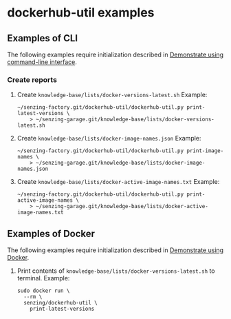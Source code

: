 # dockerhub-util examples

## Examples of CLI

The following examples require initialization described in
[Demonstrate using command-line interface](../README.md#demonstrate-using-command-line-interface).

### Create reports

1. Create `knowledge-base/lists/docker-versions-latest.sh`
   Example:

    ```console
    ~/senzing-factory.git/dockerhub-util/dockerhub-util.py print-latest-versions \
        > ~/senzing-garage.git/knowledge-base/lists/docker-versions-latest.sh
    ```

1. Create `knowledge-base/lists/docker-image-names.json`
   Example:

    ```console
    ~/senzing-factory.git/dockerhub-util/dockerhub-util.py print-image-names \
        > ~/senzing-garage.git/knowledge-base/lists/docker-image-names.json
    ```

1. Create `knowledge-base/lists/docker-active-image-names.txt`
   Example:

    ```console
    ~/senzing-factory.git/dockerhub-util/dockerhub-util.py print-active-image-names \
        > ~/senzing-garage.git/knowledge-base/lists/docker-active-image-names.txt
    ```

## Examples of Docker

The following examples require initialization described in
[Demonstrate using Docker](../README.md#demonstrate-using-docker).

1. Print contents of `knowledge-base/lists/docker-versions-latest.sh` to terminal.
   Example:

    ```console
    sudo docker run \
      --rm \
      senzing/dockerhub-util \
        print-latest-versions
    ```
